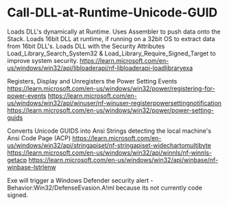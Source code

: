 # Call-DLL-at-Runtime-Unicode-GUID

Loads DLL's dynamically at Runtime.
Uses Assembler to push data onto the Stack.
Loads 16bit DLL at runtime, if running on a 32bit OS to extract data from 16bit DLL's.
Loads DLL with the Security Attributes Load_Library_Search_System32 & Load_Library_Require_Signed_Target to improve system security.
https://learn.microsoft.com/en-us/windows/win32/api/libloaderapi/nf-libloaderapi-loadlibraryexa

Registers, Display and Unregisters the Power Setting Events
https://learn.microsoft.com/en-us/windows/win32/power/registering-for-power-events
https://learn.microsoft.com/en-us/windows/win32/api/winuser/nf-winuser-registerpowersettingnotification
https://learn.microsoft.com/en-us/windows/win32/power/power-setting-guids

Converts Unicode GUIDS into Ansi Strings detecting the local machine's Ansi Code Page (ACP)
https://learn.microsoft.com/en-us/windows/win32/api/stringapiset/nf-stringapiset-widechartomultibyte
https://learn.microsoft.com/en-us/windows/win32/api/winnls/nf-winnls-getacp
https://learn.microsoft.com/en-us/windows/win32/api/winbase/nf-winbase-lstrlenw

Exe will trigger a Windows Defender security alert - Behavior:Win32/DefenseEvasion.A!ml because its not currently code signed.


 
